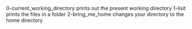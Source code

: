 0-current_working_directory prints out the present working directory
1-lisit prints the files in a folder
2-bring_me_home changes your directory to the home directory